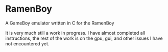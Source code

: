 # RamenBoy
A GameBoy emulator written in C for the RamenBoy

It is very much still a work in progress. I have almost completed all instructions, the rest of the work is on the gpu, gui, and other issues I have not encountered yet.
